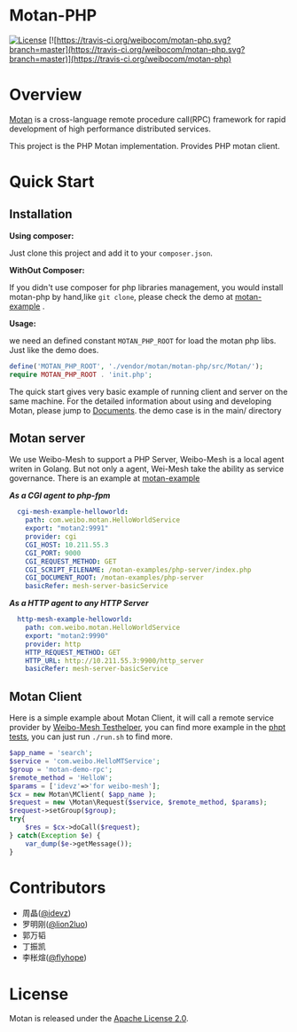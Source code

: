 # Motan-PHP
[![License](https://img.shields.io/badge/License-Apache%202.0-blue.svg)](https://github.com/weibocom/motan/blob/master/LICENSE)
[![https://travis-ci.org/weibocom/motan-php.svg?branch=master](https://travis-ci.org/weibocom/motan-php.svg?branch=master)](https://travis-ci.org/weibocom/motan-php)

# Overview
[Motan][motan] is a cross-language remote procedure call(RPC) framework for rapid development of high performance distributed services.

This project is the PHP Motan implementation. Provides PHP motan client.


# Quick Start

## Installation

**Using composer:**

Just clone this project and add it to your `composer.json`.

**WithOut Composer:**

If you didn't use composer for php libraries management, you would install motan-php by hand,like `git clone`, please check the demo at [motan-example](https://github.com/motan-ecosystem/motan-examples#for-php) .

**Usage:**

we need an defined constant `MOTAN_PHP_ROOT` for load the motan php libs. Just like the demo does.

```php
define('MOTAN_PHP_ROOT', './vendor/motan/motan-php/src/Motan/');
require MOTAN_PHP_ROOT . 'init.php';
```

The quick start gives very basic example of running client and server on the same machine. For the detailed information about using and developing Motan, please jump to [Documents](#documents).
the demo case is in the main/ directory

## Motan server

We use Weibo-Mesh to support a PHP Server, Weibo-Mesh is a local agent writen in Golang. But not only a agent, Wei-Mesh take the ability as service governance. There is an example at [motan-example](https://github.com/motan-ecosystem/motan-examples/tree/master/weibo-mesh)

**_As a CGI agent to php-fpm_**

```yaml
  cgi-mesh-example-helloworld:
    path: com.weibo.motan.HelloWorldService
    export: "motan2:9991"
    provider: cgi
    CGI_HOST: 10.211.55.3
    CGI_PORT: 9000
    CGI_REQUEST_METHOD: GET
    CGI_SCRIPT_FILENAME: /motan-examples/php-server/index.php
    CGI_DOCUMENT_ROOT: /motan-examples/php-server
    basicRefer: mesh-server-basicService
```

**_As a HTTP agent to any HTTP Server_**

```yaml
  http-mesh-example-helloworld:
    path: com.weibo.motan.HelloWorldService
    export: "motan2:9990"
    provider: http
    HTTP_REQUEST_METHOD: GET
    HTTP_URL: http://10.211.55.3:9900/http_server
    basicRefer: mesh-server-basicService
```

## Motan Client

Here is a simple example about Motan Client, it will call a remote service provider by [Weibo-Mesh Testhelper][testhelper], you can find more example in the [phpt tests][phpts], you can just run `./run.sh` to find more.

```php
$app_name = 'search';
$service = 'com.weibo.HelloMTService';
$group = 'motan-demo-rpc';
$remote_method = 'HelloW';
$params = ['idevz'=>'for weibo-mesh'];
$cx = new Motan\MClient( $app_name );
$request = new \Motan\Request($service, $remote_method, $params);
$request->setGroup($group);
try{
    $res = $cx->doCall($request);
} catch(Exception $e) {
    var_dump($e->getMessage());
}
```

# Contributors

* 周晶([@idevz](https://github.com/idevz))
* 罗明刚([@lion2luo](https://github.com/lion2luo))
* 郭万韬
* 丁振凯
* 李枨煊([@flyhope](https://github.com/flyhope))

# License

Motan is released under the [Apache License 2.0](http://www.apache.org/licenses/LICENSE-2.0).

[motan]:https://github.com/weibocom/motan
[testhelper]:https://github.com/weibo-mesh/testhelpers
[phpts]:https://github.com/weibocom/motan-php/tree/master/phpts/Motan_MClient